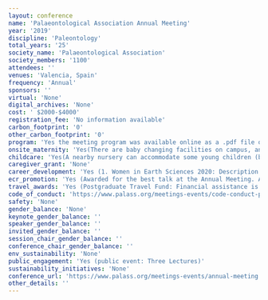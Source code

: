 ```yaml
---
layout: conference 
name: 'Palaeontological Association Annual Meeting'
year: '2019'
discipline: 'Paleontology'
total_years: '25'
society_name: 'Palaeontological Association'
society_members: '1100'
attendees: ''
venues: 'Valencia, Spain'
frequency: 'Annual'
sponsors: ''
virtual: 'None'
digital_archives: 'None'
cost: ' $2000-$4000'
registration_fee: 'No information available'
carbon_footprint: '0'
other_carbon_footprint: '0'
program: 'Yes the meeting program was available online as a .pdf file on the conference website.'
onsite_maternity: 'Yes(There are baby changing facilities on campus, and a nursing room can be made available as required.)'
childcare: 'Yes(A nearby nursery can accommodate some young children (between 1 and 5 years of age) during the days of the main meeting for those who enquired during the registration period.)'
caregiver_grant: 'None'
career_development: 'Yes (1. Women in Earth Sciences 2020: Description: We believe that this is the first ever UK Women in Earth Science (WiES) conference and are inviting applications for posters and talks from female and female-identifying Earth scientists across all related fields of study to present their research to a new global network. The meeting will span the complete spectrum of Earth Sciences and include vibrant poster sessions as well as a host of speakers to encourage new collaborations and provide an opportunity to discuss and exchange cutting edge results. The conference fee for this meeting will be £75.00 and will cover the conference itself, a conference dinner on the 25th June, and food and refreshments during the day. Unfortunately, we are unable to cover accommodation or travel costs for this conference, but please do get in touch if you would like any advice.)'
ecr_promotion: 'Yes (Awarded for the best talk at the Annual Meeting. All student members of the Palaeontological Association, and all members of the Association who are early-career researchers within one year of the award of a higher degree (PhD or MSc), excluding periods of parental or other leave, are eligible for consideration for this award. Individuals may nominate themselves for consideration when submitting abstracts for the Meeting. The prize consists of a cash award of £200 GBP, and is announced immediately after the oral sessions at the end of the Annual Meeting.)'
travel_awards: 'Yes (Postgraduate Travel Fund: Financial assistance is offered to postgraduate students who are members of the Association to attend international meetings that are not directly supported by the Association through the Grants-in-Aid scheme. A list of directly-sponsored meetings is given below. The funding is only intended for conferences that are explicitly scientific in nature. Enquiries can be made to the Meetings Coordinator (meetings@palass.org).  Terms and Conditions     The award is specifically for travel.     Applicants must be delivering a presentation (poster or oral) that falls within the scope of the Association’s charitable aims.     The maximum amount awarded will be £200 GBP.     Successful awards will be paid retrospectively on the submission of receipts for reasonable travel costs.     Applications must be made online no later than two months prior to the beginning of the conference.     The total fund and number of awards will be at the discretion of Council.     Only one travel grant will be awarded per applicant per year, but subsequent applications can be made.     Applications are to be made through the Association website (see below), and should include the personal details of the applicant and his/her career stage, the title of the accepted abstract, and details of other funding obtained towards the cost of the meeting. Two letters must also be attached, in PDF format: a letter of confirmation from the meeting convenor which states the acceptance of the applicants abstract, and a short status-confirming letter from the applicant’s supervisor.     Funding from the Association must be acknowledged on your poster or in your presentation.  Directly sponsored meetings (NOT eligible for the Postgraduate Travel Fund):     Palaeontological Association Annual Meetings.     Progressive Palaeontology.     Lyell Meetings.     Any other meetings that have been awarded funds to support student attendance from the Associations Grants-in-Aid scheme.) '
code_of_conduct: 'https://www.palass.org/meetings-events/code-conduct-palaeontological-association-meetings'
safety: 'None'
gender_balance: 'None'
keynote_gender_balance: ''
speaker_gender_balance: ''
invited_gender_balance: ''
session_chair_gender_balance: ''
conference_chair_gender_balance: ''
env_sustainability: 'None'
public_engagement: 'Yes (public event: Three Lectures)'
sustainability_initiatives: 'None'
conference_url: 'https://www.palass.org/meetings-events/annual-meeting'
other_details: ''
---
```

